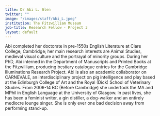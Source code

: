 ```yaml
---
title: Dr Abi L. Glen
twitter: ""
image: "/images/staff/Abi_L.jpeg"
institution: The Fitzwilliam Museum
job-title: Research Fellow - Project 3
layout: default
---
```

Abi completed her doctorate in pre-1550s English Literature at Clare College, Cambridge; her main research interests are Animal Studies, medieval visual culture and the portrayal of minority groups. During her PhD, Abi interned in the Department of Manuscripts and Printed Books at the Fitzwilliam, producing bestiary catalogue entries for the Cambridge Illuminations Research Project.  Abi is also an academic collaborator on CARNEVALE, an interdisciplinary project on pig intelligence and play based at the Edinburgh College of Art and the Royal (Dick) School of Veterinary Studies. From 2009-14 BC (Before Cambridge) she undertook the MA and MPhil in English Language at the University of Glasgow.   In past lives, she has been a feminist writer, a gin distiller, a dog-walker and an entirely mediocre lounge singer. She is only ever one bad decision away from performing stand-up.
